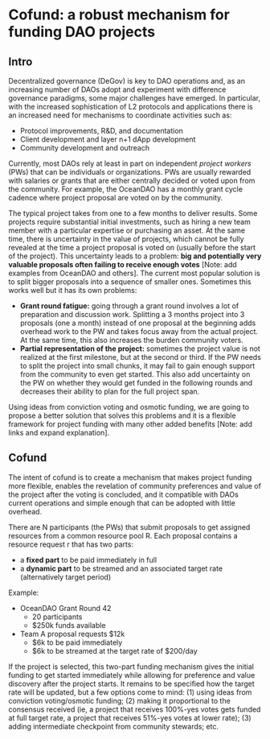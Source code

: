 # Cofund: a robust mechanism for funding DAO projects

## Intro
Decentralized governance (DeGov) is key to DAO operations and, as an increasing number of DAOs adopt and experiment with difference governance paradigms, some major challenges have emerged. In particular, with the increased sophistication of L2 protocols and applications there is an increased need for mechanisms to coordinate activities such as:

- Protocol improvements, R&D, and documentation
- Client development and layer n+1 dApp development
- Community development and outreach

Currently, most DAOs rely at least in part on independent *project workers* (PWs) that can be individuals or organizations. PWs are usually rewarded with salaries or grants that are either centrally decided or voted upon from the community. For example, the OceanDAO has a monthly grant cycle cadence where project proposal are voted on by the community. 

The typical project takes from one to a few months to deliver results. Some projects require substantial initial investments, such as hiring a new team member with a particular expertise or purchasing an asset. At the same time, there is uncertainty in the value of projects, which cannot be fully revealed at the time a project proposal is voted on (usually before the start of the project). This uncertainty leads to a problem: **big and potentially very valuable proposals often failing to receive enough votes** [Note: add examples from OceanDAO and others]. The current most popular solution is to split bigger proposals into a sequence of smaller ones. Sometimes this works well but it has its own problems:

- **Grant round fatigue:** going through a grant round involves a lot of preparation and discussion work. Splitting a 3 months project into 3 proposals (one a month) instead of one proposal at the beginning adds overhead work to the PW and takes focus away from the actual project. At the same time, this also increases the burden community voters.
- **Partial representation of the project:** sometimes the project value is not realized at the first milestone, but at the second or third. If the PW needs to split the project into small chunks, it may fail to gain enough support from the community to even get started. This also add uncertainty on the PW on whether they would get funded in the following rounds and decreases their ability to plan for the full project span.

Using ideas from conviction voting and osmotic funding, we are going to propose a better solution that solves this problems and it is a flexible framework for project funding with many other added benefits [Note: add links and expand explanation].

## Cofund

The intent of cofund is to create a mechanism that makes project funding more flexible, enables the revelation of community preferences and value of the project after the voting is concluded, and it compatible with DAOs current operations and simple enough that can be adopted with little overhead.

There are N participants (the PWs) that submit proposals to get assigned resources from a common resource pool R. Each proposal contains a resource request r that has two parts:

- a **fixed part** to be paid immediately in full
- a **dynamic part** to be streamed and an associated target rate (alternatively target period)

Example:
- OceanDAO Grant Round 42
    - 20 participants
    - $250k funds available
- Team A proposal requests $12k
    - $6k to be paid immediately
    - $6k to be streamed at the target rate of $200/day

If the project is selected, this two-part funding mechanism gives the initial funding to get started immediately while allowing for preference and value discovery after the project starts. It remains to be specified how the target rate will be updated, but a few options come to mind: (1) using ideas from conviction voting/osmotic funding; (2) making it proportional to the consensus received (ie, a project that receives 100%-yes votes gets funded at full target rate, a project that receives 51%-yes votes at lower rate); (3) adding intermediate checkpoint from community stewards; etc.
